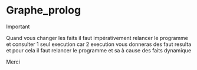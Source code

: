 # Graphe_prolog

Important 

Quand vous changer les faits il faut impérativement relancer le programme et consulter 
1 seul execution car 2 execution vous donneras des faut resulta 
et pour cela il faut relancer le programme 
et sa à cause des faits dynamique 

Merci


